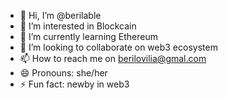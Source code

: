 - 👋 Hi, I’m @berilable
- 👀 I’m interested in Blockcain
- 🌱 I’m currently learning Ethereum
- 💞️ I’m looking to collaborate on web3 ecosystem
- 📫 How to reach me on berilovilia@gmal.com
- 😄 Pronouns: she/her
- ⚡ Fun fact: newby in web3

<!---
berilable/berilable is a ✨ special ✨ repository because its `README.md` (this file) appears on your GitHub profile.
You can click the Preview link to take a look at your changes.
--->
